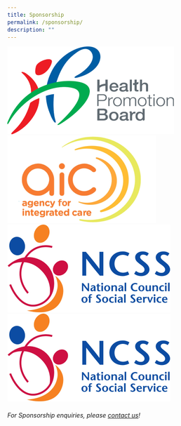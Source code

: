 ```yaml
---
title: Sponsorship
permalink: /sponsorship/
description: ""
---
```


<div class="image-logo-container">
    <a href="https://hpb.gov.sg/"><img src="/images/HPB_R_V_CMYK_Logo%201.png" alt="Image 1"></a>
    <a href="https://www.aic.sg/"><img src="/images/SMHClogoAIC_page-0001.png" alt="Image 2"></a>
    <a href="https://www.ncss.gov.sg/"><img src="/images/SMHCNCSSlogo2014hires.png" alt="Image 3"></a>
    <a href="https://www.ncss.gov.sg/"><img src="/images/SMHCNCSSlogo2014hires.png" alt="Image 3"></a>
</div>


###### For Sponsorship enquiries, please [contact us](/contact-us-customised/)!